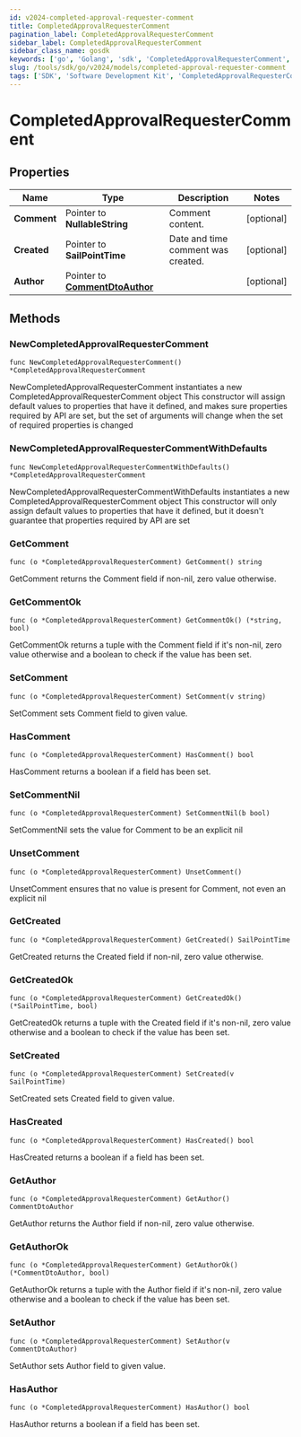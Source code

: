 ```yaml
---
id: v2024-completed-approval-requester-comment
title: CompletedApprovalRequesterComment
pagination_label: CompletedApprovalRequesterComment
sidebar_label: CompletedApprovalRequesterComment
sidebar_class_name: gosdk
keywords: ['go', 'Golang', 'sdk', 'CompletedApprovalRequesterComment', 'V2024CompletedApprovalRequesterComment'] 
slug: /tools/sdk/go/v2024/models/completed-approval-requester-comment
tags: ['SDK', 'Software Development Kit', 'CompletedApprovalRequesterComment', 'V2024CompletedApprovalRequesterComment']
---
```


# CompletedApprovalRequesterComment

## Properties

Name | Type | Description | Notes
------------ | ------------- | ------------- | -------------
**Comment** | Pointer to **NullableString** | Comment content. | [optional] 
**Created** | Pointer to **SailPointTime** | Date and time comment was created. | [optional] 
**Author** | Pointer to [**CommentDtoAuthor**](comment-dto-author) |  | [optional] 

## Methods

### NewCompletedApprovalRequesterComment

`func NewCompletedApprovalRequesterComment() *CompletedApprovalRequesterComment`

NewCompletedApprovalRequesterComment instantiates a new CompletedApprovalRequesterComment object
This constructor will assign default values to properties that have it defined,
and makes sure properties required by API are set, but the set of arguments
will change when the set of required properties is changed

### NewCompletedApprovalRequesterCommentWithDefaults

`func NewCompletedApprovalRequesterCommentWithDefaults() *CompletedApprovalRequesterComment`

NewCompletedApprovalRequesterCommentWithDefaults instantiates a new CompletedApprovalRequesterComment object
This constructor will only assign default values to properties that have it defined,
but it doesn't guarantee that properties required by API are set

### GetComment

`func (o *CompletedApprovalRequesterComment) GetComment() string`

GetComment returns the Comment field if non-nil, zero value otherwise.

### GetCommentOk

`func (o *CompletedApprovalRequesterComment) GetCommentOk() (*string, bool)`

GetCommentOk returns a tuple with the Comment field if it's non-nil, zero value otherwise
and a boolean to check if the value has been set.

### SetComment

`func (o *CompletedApprovalRequesterComment) SetComment(v string)`

SetComment sets Comment field to given value.

### HasComment

`func (o *CompletedApprovalRequesterComment) HasComment() bool`

HasComment returns a boolean if a field has been set.

### SetCommentNil

`func (o *CompletedApprovalRequesterComment) SetCommentNil(b bool)`

 SetCommentNil sets the value for Comment to be an explicit nil

### UnsetComment
`func (o *CompletedApprovalRequesterComment) UnsetComment()`

UnsetComment ensures that no value is present for Comment, not even an explicit nil
### GetCreated

`func (o *CompletedApprovalRequesterComment) GetCreated() SailPointTime`

GetCreated returns the Created field if non-nil, zero value otherwise.

### GetCreatedOk

`func (o *CompletedApprovalRequesterComment) GetCreatedOk() (*SailPointTime, bool)`

GetCreatedOk returns a tuple with the Created field if it's non-nil, zero value otherwise
and a boolean to check if the value has been set.

### SetCreated

`func (o *CompletedApprovalRequesterComment) SetCreated(v SailPointTime)`

SetCreated sets Created field to given value.

### HasCreated

`func (o *CompletedApprovalRequesterComment) HasCreated() bool`

HasCreated returns a boolean if a field has been set.

### GetAuthor

`func (o *CompletedApprovalRequesterComment) GetAuthor() CommentDtoAuthor`

GetAuthor returns the Author field if non-nil, zero value otherwise.

### GetAuthorOk

`func (o *CompletedApprovalRequesterComment) GetAuthorOk() (*CommentDtoAuthor, bool)`

GetAuthorOk returns a tuple with the Author field if it's non-nil, zero value otherwise
and a boolean to check if the value has been set.

### SetAuthor

`func (o *CompletedApprovalRequesterComment) SetAuthor(v CommentDtoAuthor)`

SetAuthor sets Author field to given value.

### HasAuthor

`func (o *CompletedApprovalRequesterComment) HasAuthor() bool`

HasAuthor returns a boolean if a field has been set.


